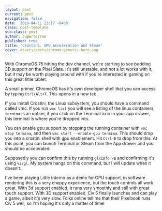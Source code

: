 ```yaml
---
layout: post
current: post
navigation: false
date: '2019-04-11 23:17 -0400'
class: post-template
sub-class: post
author: superterran
published: true
title: 'Crostini, GPU Acceleration and Steam'
cover: assets/posts/chrome-generic-hero.png
---
```

With ChromeOS 75 hitting the dev channel, we're starting to see budding 3D support on the Pixel Slate. It's still unstable, and not a lot works with it, but it may be worth playing around with if you're interested in gaming on this great little tablet.

A small primer, ChromeOS has it's own developer shell that you can access by typing `Ctrl+Alt+T`. This opens in a new tab.

If you install Crostini, the Linux subsystem, you should have a command called vmc. If you run `vmc list` you will see a listing of the linux containers, `termina` is an option, if you click on the Terminal icon in your app drawer, this terminal is where you're dropped into.

You can enable gpu support by stopping the running container with `vmc stop termina`, and then `vmc start --enable-gpu termina`. This should drop you into a crostini shell with gpu enablement. Hit `Ctrl-D` to drop from this. At this point, you can launch Terminal or Steam from the App drawer and you should be accelerated.

Supposedly you can confirm this by running `glxinfo -B` and confirming it's using `virgl`. My system hangs on this command, but I will update when it doesn't. 

I've been playing Little Interno as a demo for GPU support, in software rendering this is a very choppy experience, but the touch controls all work great. With 3d support enabled, it runs very smoothly and still with great touch support. With 3D support enabled, Civ 5 finally launches and can play a game, albeit it's very slow. Folks online tell me that their Pixelbook runs Civ 5 well, so I'm hoping it's only a matter of time!

